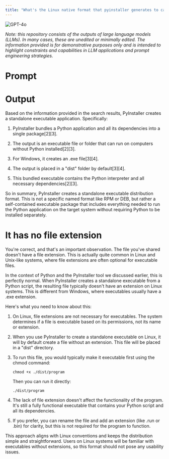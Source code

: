 ```yaml
---
title: "What's the Linux native format that pyinstaller generates to called"
---
```

![GPT-4o](https://img.shields.io/badge/GPT--4o-3333FF?style=for-the-badge&logo=openai&logoColor=white)



*Note: this repository consists of the outputs of large language models (LLMs). In many cases, these are unedited or minimally edited. The information provided is for demonstrative purposes only and is intended to highlight constraints and capabilities in LLM applications and prompt engineering strategies.*


# Prompt

# Output

Based on the information provided in the search results, PyInstaller creates a standalone executable application. Specifically:

1. PyInstaller bundles a Python application and all its dependencies into a single package[2][3].

2. The output is an executable file or folder that can run on computers without Python installed[2][3].

3. For Windows, it creates an .exe file[3][4].

4. The output is placed in a "dist" folder by default[3][4].

5. This bundled executable contains the Python interpreter and all necessary dependencies[2][3].

So in summary, PyInstaller creates a standalone executable distribution format. This is not a specific named format like RPM or DEB, but rather a self-contained executable package that includes everything needed to run the Python application on the target system without requiring Python to be installed separately.

# It has no file extension
You're correct, and that's an important observation. The file you've shared doesn't have a file extension. This is actually quite common in Linux and Unix-like systems, where file extensions are often optional for executable files.

In the context of Python and the PyInstaller tool we discussed earlier, this is perfectly normal. When PyInstaller creates a standalone executable from a Python script, the resulting file typically doesn't have an extension on Linux systems. This is different from Windows, where executables usually have a .exe extension.

Here's what you need to know about this:

1. On Linux, file extensions are not necessary for executables. The system determines if a file is executable based on its permissions, not its name or extension.

2. When you use PyInstaller to create a standalone executable on Linux, it will by default create a file without an extension. This file will be placed in a "dist" directory.

3. To run this file, you would typically make it executable first using the chmod command:

   ```
   chmod +x ./dist/program
   ```

   Then you can run it directly:

   ```
   ./dist/program
   ```

4. The lack of file extension doesn't affect the functionality of the program. It's still a fully functional executable that contains your Python script and all its dependencies.

5. If you prefer, you can rename the file and add an extension (like .run or .bin) for clarity, but this is not required for the program to function.

This approach aligns with Linux conventions and keeps the distribution simple and straightforward. Users on Linux systems will be familiar with executables without extensions, so this format should not pose any usability issues.

 